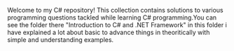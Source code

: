 Welcome to my C# repository! This collection contains solutions to various programming questions tackled while learning  C# programming.You can see the folder there "Introduction to C# and .NET Framework"
in this folder i have explained a lot about basic to advance things in theoritically with simple and understanding examples.
